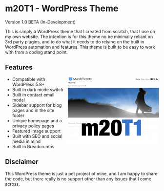 # m20T1 - WordPress Theme
Version 1.0 BETA (In-Development)

This is simply a WordPress theme that I created from scratch, that I use on my own website.
The intention is for this theme no be minimally reliant on 3rd party plugins, and to do what it needs to do relying on the built in WordPress automation and features. This theme is built to be easy to work with from a coding stand point.

## Features
<img src="https://github.com/midkiffaries/m20T1/blob/c30b7d20c3ab426311dea8624b8ea740a002bb31/screenshot.png" alt="Screenshot" width="300" align="right">

- Compatible with WordPress 5.8+
- Built in dark mode switch
- Built in contact email modal
- Sidebar support for blog pages and in the site footer
- Unique homepage and a privacy policy pages
- Featured image support
- Built with SEO and social media in mind
- Built in Breadcrumbs

## Disclaimer
This WordPress theme is just a pet project of mine, and I am happy to share the code, but there really is no support other than any issues that I come across.
